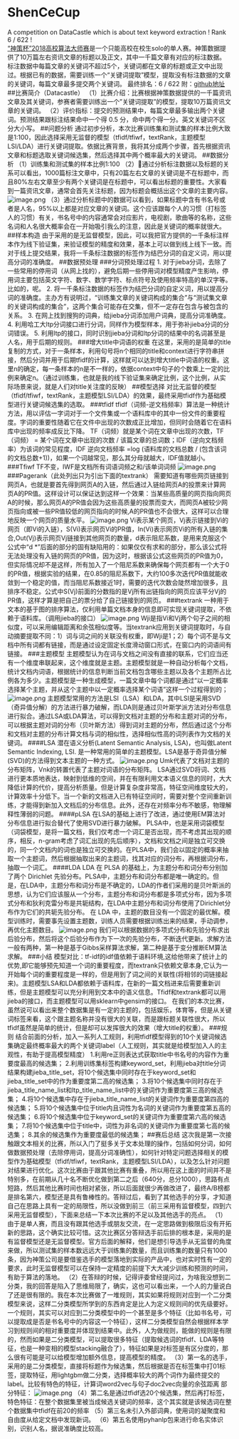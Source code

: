 # ShenCeCup
A competition on DataCastle which is about text keyword extraction ! Rank 6 / 622 !  
[“神策杯”2018高校算法大师赛](http://www.dcjingsai.com/common/cmpt/%E2%80%9C%E7%A5%9E%E7%AD%96%E6%9D%AF%E2%80%9D2018%E9%AB%98%E6%A0%A1%E7%AE%97%E6%B3%95%E5%A4%A7%E5%B8%88%E8%B5%9B_%E7%AB%9E%E8%B5%9B%E4%BF%A1%E6%81%AF.html)是一个只能高校在校生solo的单人赛。神策数据提供了10万篇左右资讯文章的标题以及正文，其中一千篇文章有对应的标注数据。标注数据中每篇文章的关键词不超过5个，关键词都在文章的标题或正文中出现过。根据已有的数据，需要训练一个“关键词提取”模型，提取没有标注数据的文章的关键词，每篇文章最多提交两个关键词。
最终排名：6 / 622
附：[github地址](https://github.com/RHKeng/ShenCeCup)
##比赛简介（Datacastle）
（1）比赛介绍：比赛根据神策数据提供的一千篇资讯文章及其关键词，参赛者需要训练出一个”关键词提取”的模型，提取10万篇资讯文章的关键词。
（2）评价指标：提交的预测结果中，每篇文章最多输出两个关键词。预测结果跟标注结果命中一个得 0.5 分，命中两个得一分。英文关键词不区分大小写。
##问题分析
通过初步分析，本次比赛训练集和测试集的样本比例大致是1:100，因此选择采用无监督的模型（tfidf/tfiwf，textRank，主题模型LSI/LDA）进行关键词提取。依据比赛背景，我将其分成两个步骤，首先根据资讯文章和标题选取关键词候选集，然后选择其中两个概率最大的关键词。
##数据分析
（1）训练集和测试集的样本比例1:100
（2）通过分析标注数据以及标题的关系可以看出，1000篇标注文章中，只有20篇左右文章的关键词是不在标题中，而且80%左右文章至少有两个关键词是在标题中，可以看出标题的重要性。大家看到一篇资讯文章，通常会首先关注标题，因为标题会概括出这个文章的主要内容。
![image.png](https://upload-images.jianshu.io/upload_images/12207295-7843de4c86dab39f.png?imageMogr2/auto-orient/strip%7CimageView2/2/w/1240)
（3）通过分析标题中的数据可以看到，如果标题中含有书名号或者是人名，95%以上都是对应文章的关键词。这个应该跟每个人的习惯（打标签人的习惯）有关，书名号中的内容通常会对应影片，电视剧，歌曲等的名称，这些名词和人名很大概率会在一开始吸引我么的注意，因此是关键词的概率就很大。
##样本构造
由于采用的是无监督模型，因此，可以我把官方提供的一千条标注样本作为线下验证集，来验证模型的精度和效果，基本上可以做到线上线下一致。而对于线上提交结果，我将一千条标注数据的标签作为结巴分词的自定义词，用以提高分词的准确度。
##数据预处理
###分词预处理过程
1. 对于jieba分词，去除了一些常用的停用词（从网上找的），避免后期一些停用词对模型精度产生影响，停用词主要包括英文字符、数字、数学字符、标点符号及使用频率特高的单汉字等。比如的，呢。
2. 将一千条标注数据的标签作为结巴分词的自定义词，用以提高分词的准确度。主办方有说明过，“训练集文章的关键词构成的集合”与“测试集文章的关键词构成的集合”，这两个集合可能存在交集，但不一定存在包含与被包含的关系。
3. 在网上找到搜狗的词典，给jieba分词添加用户词典，提高分词准确度。
4. 利用哈工大ltp分词接口进行分词，同样作为模型样本，用于弥补jieba分词的分词错误。
5. 利用ltp的接口，同时识别jieba分词和ltp分词的结果中的名词甚至是人名，用于后期的规则。
###增大title中词语的权重
在这里，采用的是简单的title复制的方式，对于一条样本，利用句号将n个相同的title和context进行字符串拼接，然后分词并用于后期tfidf的计算，这样就可以达到增大title中词语的权重。这里n的确定，每一条样本的n是不一样的，依据context中句子的个数乘上一定的比例来确定n。（通过训练集，也就是我的线下验证集来确定比例，这个比例，从实际场景来说，就是人们对title关注度的反映）
##模型选择
对比无监督的模型（tfidf/tfiwf，textRank，主题模型LSI/LDA）的效果，最终采用tfidf作为基础模型进行关键词候选集的选取。
###tfidf
tfidf（词频-逆文档频率）算法是一种统计方法，用以评估一字词对于一个文件集或一个语料库中的其中一份文件的重要程度。字词的重要性随着它在文件中出现的次数成正比增加，但同时会随着它在语料库中出现的频率成反比下降。
TF（词频）就是某个词在文章中出现的次数，TF（词频） = 某个词在文章中出现的次数 / 该篇文章的总词数；IDF（逆向文档频率）为该词的常见程度，IDF 逆向文档频率 =log (语料库的文档总数 / (包含该词的文档总数+1))，如果一个词越常见，那么其分母就越大，IDF值就越小。
###Tfiwf
TF不变，IWF是文档所有词语词频之和/该单词词频
![image.png](https://upload-images.jianshu.io/upload_images/12207295-7cabb48ad86b2a5b.png?imageMogr2/auto-orient/strip%7CimageView2/2/w/1240)
###Pagerank（此处列出只为引出下面的textrank）
需要知道有哪些网页链接到网页A，也就是要首先得到网页A的入链，然后通过入链给网页A的投票来计算网页A的PR值。这样设计可以保证达到这样一个效果：当某些高质量的网页指向网页A的时候，那么网页A的PR值会因为这些高质量的投票而变大，而网页A被较少网页指向或被一些PR值较低的网页指向的时候,A的PR值也不会很大，这样可以合理地反映一个网页的质量水平。
![image.png](https://upload-images.jianshu.io/upload_images/12207295-dbac2aea7ea1bf4d.png?imageMogr2/auto-orient/strip%7CimageView2/2/w/1240)
Vi表示某个网页，Vj表示链接到Vi的网页（即Vi的入链），S(Vi)表示网页Vi的PR值，In(Vi)表示网页Vi的所有入链的集合,Out(Vj)表示网页Vj链接到其他网页的数量，d表示阻尼系数，是用来克服这个公式中“d *”后面的部分的固有缺陷用的：如果仅仅有求和的部分，那么该公式将无法处理没有入链的网页的PR值，因为这时，根据该公式这些网页的PR值为0，但实际情况却不是这样，所有加入了一个阻尼系数来确保每个网页都有一个大于0的PR值，根据实验的结果，在0.85的阻尼系数下，大约100多次迭代PR值就能收敛到一个稳定的值，而当阻尼系数接近1时，需要的迭代次数会陡然增加很多，且排序不稳定。公式中S(Vj)前面的分数指的是Vj所有出链指向的网页应该平分Vj的PR值，这样才算是把自己的票分给了自己链接到的网页。
###textrank
一种用于文本的基于图的排序算法，仅利用单篇文档本身的信息即可实现关键词提取，不依赖于语料库。（调用jieba的接口）
![image.png](https://upload-images.jianshu.io/upload_images/12207295-b2dcbd229703e1ad.png?imageMogr2/auto-orient/strip%7CimageView2/2/w/1240)
Wji是指Vi和Vj两个句子之间的相似度，可以采用编辑距离和余弦相似度等。当textrank应用到关键词提取时，与自动摘要提取不同：1）词与词之间的关联没有权重，即Wji是1；2）每个词不是与文档中所有词都有链接，而是通过设定固定长度滑动窗口形式，在窗口内的词语间有链接。
###主题模型
主题模型认为在词与文档之间没有直接的联系，它们应当还有一个维度串联起来，这个维度就是主题。主题模型就是一种自动分析每个文档，统计文档内词语，根据统计的信息判断当前文档包含哪些主题以及各个主题所占比例各为多少。主题模型是一种生成模型，一篇文章中每个词都是通过“以一定概率选择某个主题，并从这个主题中以一定概率选择某个词语”这样一个过程得到的；
![image.png](https://upload-images.jianshu.io/upload_images/12207295-65eb75180a68847d.png?imageMogr2/auto-orient/strip%7CimageView2/2/w/1240)
主题模型常用的方法是LSI（LSA）和LDA，其中LSI是采用SVD（奇异值分解）的方法进行暴力破解，而LDA则是通过贝叶斯学派方法对分布信息进行拟合。通过LSA或LDA算法，可以得到文档对主题的分布和主题对词的分布，可以根据主题对词的分布（贝叶斯方法）得到词对主题的分布，然后通过这个分布和文档对主题的分布计算文档与词的相似性，选择相似性高的词列表作为文档的关键词。
####LSA
潜在语义分析(Latent Semantic Analysis, LSA)，也叫做Latent Semantic Indexing, LSI. 是一种常用的简单的主题模型。LSA是基于奇异值分解(SVD)的方法得到文本主题的一种方式。
![image.png](https://upload-images.jianshu.io/upload_images/12207295-2cfd2a191c9f362c.png?imageMogr2/auto-orient/strip%7CimageView2/2/w/1240)
Umk代表了文档对主题的分布矩阵，Vnk的转置代表了主题对词语的分布矩阵。
LSA通过SVD将词、文档进行更本质地表达，映射到低维的空间，并在有限利用文本语义信息的同时，大大降低计算的代价，提高分析质量。但是计算复杂度非常高，特征空间维度较大的，计算效率十分低下。当一个新的文档进入已有特征空间时，需要对整个空间重新训练，才能得到新加入文档后的分布信息。此外，还存在对频率分布不敏感，物理解释性薄弱的问题。
####pLSA
在LSA的基础上进行了改进，通过使用EM算法对分布信息进行拟合替代了使用SVD进行暴力破解。
PLSA中，也是采用词袋模型（词袋模型，是将一篇文档，我们仅考虑一个词汇是否出现，而不考虑其出现的顺序，相反，n-gram考虑了词汇出现的先后顺序），文档和文档之间是独立可交换的，同一个文档内的词也是独立可交换的。在PLSA中，我们会以固定的概率来抽取一个主题词，然后根据抽取出来的主题词，找其对应的词分布，再根据词分布，抽取一个词汇。
####LDA
LDA 在 PLSA 的基础上，为主题分布和词分布分别加了两个 Dirichlet 先验分布。PLSA中，主题分布和词分布都是唯一确定的。但是，在LDA中，主题分布和词分布是不确定的，LDA的作者们采用的是贝叶斯派的思想，认为它们应该服从一个分布，主题分布和词分布都是多项式分布，因为多项式分布和狄利克雷分布是共轭结构，在LDA中主题分布和词分布使用了Dirichlet分布作为它们的共轭先验分布。
在 LDA 中，主题的数目没有一个固定的最优解。模型训练时，需要事先设置主题数，训练人员需要根据训练出来的结果，手动调参，再优化主题数目。
![image.png](https://upload-images.jianshu.io/upload_images/12207295-28f6df5a8a28353f.png?imageMogr2/auto-orient/strip%7CimageView2/2/w/1240)
我们可以根据数据的多项式分布和先验分布求出后验分布，然后将这个后验分布作为下一次的先验分布，不断迭代更新。求解方法一般有两种，第一种是基于Gibbs采样算法求解，第二种是基于变分推断EM算法求解。
###小结
模型对比：tf-idf的idf值依赖于语料环境,这给他带来了统计上的优势,即它能够预先知道一个词的重要程度，而textrank只依赖文章本身,它认为一开始每个词的重要程度是一样的，但是用到了词之间的关联性(将相邻的词链接起来)。主题模型LSA和LDA都依赖于语料库，在新的一篇文档进来后需要重新训练，但是主题模型可以充分利用到文本中的语义信息。Tfidf和textrank都可以用jieba的接口，而主题模型可以用sklearn中gensim的接口。
在我们的本次比赛，虽然说可以看出来整个数据集是有一定的主题的，包括娱乐，体育等，但是从关键词标签来看，这个跟主题名称并没有很大的关联，而是跟标题关联性很大，所以tfidf虽然是简单的统计，但是却可以发挥很大的效果（增大title的权重）。
###规则
结合前面的分析，加入一系列人工规则，利用tfidf模型得到的10个关键词候选集确定最终概率最大的两个关键词label（人工规则，其实就是给模型加入人的主观性，有助于提高模型精度）
1.利用re正则表达式获取title中书名号的内容作为重要度最高的候选集；
2.利用训练集标签构建keyword_set，利用jieba对title分词结果构建jieba_title_set，将10个候选集中同时存在于keyword_set和jieba_title_set中的作为重要度第二高的候选集；
3.将10个候选集中同时存在于jieba_title_name_list和ltp_title_name_list中的关键词作为重要度第三高的候选集；
4.将10个候选集中存在于jieba_title_name_list的关键词作为重要度第四高的候选集；
5.将10个候选集中位于title内且词性为名词的关键词作为重要度第五高的候选集；
6.将10个候选集中位于keyword_set的关键词作为重要度第六高的候选集；
7.将10个候选集中位于title中，词性为非名词的关键词作为重要度第七高的候选集；
8.其余的候选集作为重要度最低的候选集；
##赛后总结
这次我是第一次接触跟文本相关的比赛，所以入门了挺多关于文本处理的操作，包括如何分词，如何做数据预处理（去除停用词，提高分词准确性），如何针对特定问题选择相关的模型作为基础模型（tfidf/tfiwf，textRank，主题模型LSI/LDA），以及怎么针对问题对结果进行优化。这次比赛由于跟其他比赛有重叠，所以用在这上面的时间并不是特别多，在前期从几十名不断优化做到第二之后（640分，总分1000），思路有点短路，然后其他比赛时间也相对紧张，所以后面就很少再做改进了，最终A/B榜都是排名第六，模型还是具有鲁棒性的。答辩过后，看到了其他选手的分享，才知道自己在思路上具有一定的局限性，所以没做到前三（前三采用有监督模型，四到六采用无监督模型），下面来总结一下本次比赛的不足以及其他选手的亮点。
（1）由于是单人赛，而且没有跟其他选手或朋友交流，在一定思路做到极限后没有开拓新的思路，这个确实比较可惜。这次比赛区分答辩选手前后排的根本是，采用的是有监督模型还是无监督模型。官方后面的解释，他们是想引导选手从无监督的角度来做，所以测试集的样本数远远大于训练集的数量，而且训练集的数量只有1000条，因为神策公司是要借鉴选手的模型落地到实际的产品中，也对实时性有一定的要求，此时无监督模型可以在保持一定精度的前提下大大减少训练和预测的时间，有助于算法的落地。
（2）在答辩的时候，记得评委曾经提问过，为啥我没想到二分类，我的回答是陷入了思维局限了，确实，这也可以看出来，一个人的力量说白了还是很有限的。我在本次比赛做了一堆规则，其实如果将规则对应到一个二分类模型来说，这样二分类模型所学到的东西肯定是比人为定义规则间的优先级要好。一个规则，其实可以对应到二分类模型中的一个甚至是多个特征（比如书名号，可以提取成是否是书名号中的内容这一个特征），这样二分类模型自然会根据样本学习到规则间的相对重要度并体现到结果中。此外，人为做规则，能做的规则是有限的，然而如果是二分类模型，可以提取很多特征（提取候选词的tfidf、LDA等特征，也是一种变相的模型stacking融合了），特征如果是对标签是有区分度的，那么很有可能是可以给模型增加额外信息，提高模型的精度。
（3）第一名的选手，采用的是二分类模型，直接将标题作为候选集，然后根据是否在标签集中打01标签，提取特征，用lightgbm做二分类，选择概率较大的两个词作为最终提交的label。比较有特色的特征，计算词word2vec与句子doc2vec向量的余弦距离
部分特征：
![image.png](https://upload-images.jianshu.io/upload_images/12207295-a6054a18812d1e6e.png?imageMogr2/auto-orient/strip%7CimageView2/2/w/1240)
（4）第二名是通过tfidf选20个候选集，然后再打标签，特色特征：在整个数据集里被当成候选关键词的频率，这个其实就是该候选词在整个数据集中tfidf在前20的频率
（5）第三名未引入外部词典，使用词的凝聚度和自由度从给定文档中发现新词。
（6）第五名使用pyhanlp包来进行命名实体识别，识别人名，据说准确度比较高。
